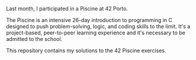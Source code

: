Last month, I participated in a Piscine at 42 Porto.

The Piscine is an intensive 26-day introduction to programming in C designed to push problem-solving, logic, and coding skills to the limit.
It's a project-based, peer-to-peer learning experience and it's necessary to be admitted to the school.

This repository contains my solutions to the 42 Piscine exercises.
